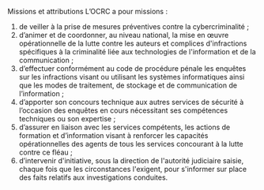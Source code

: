 Missions et attributions
L’OCRC a pour missions :
1. de veiller à la prise de mesures préventives contre la cybercriminalité ;
1. d’animer et de coordonner, au niveau national, la mise en œuvre opérationnelle de la lutte contre les auteurs et complices d'infractions spécifiques à la criminalité liée aux technologies de l'information et de la communication ;
1. d’effectuer conformément au code de procédure pénale les enquêtes sur les infractions visant ou utilisant les systèmes informatiques ainsi que les modes de traitement, de stockage et de communication de l’information ;
1. d’apporter son concours technique aux autres services de sécurité à l’occasion des enquêtes en cours nécessitant ses compétences techniques ou son expertise ;
1. d’assurer en liaison avec les services compétents, les actions de formation et d’information visant à renforcer les capacités opérationnelles des agents de tous les services concourant à la lutte contre ce fléau ;
1. d’intervenir d'initiative, sous la direction de l'autorité judiciaire saisie, chaque fois que les circonstances l'exigent, pour s'informer sur place des faits relatifs aux investigations conduites.